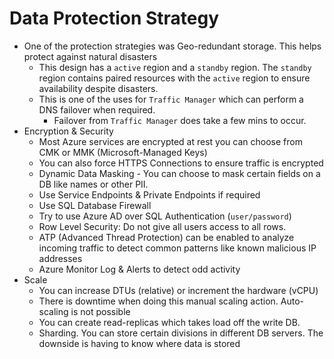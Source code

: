 # Data Protection Strategy

-   One of the protection strategies was Geo-redundant storage. This helps protect against natural disasters
    -   This design has a `active` region and a `standby` region. The `standby` region contains paired resources with the `active` region to ensure availability despite disasters.
    -   This is one of the uses for `Traffic Manager` which can perform a DNS failover when required.
        -   Failover from `Traffic Manager` does take a few mins to occur.
-   Encryption & Security
    -   Most Azure services are encrypted at rest you can choose from CMK or MMK (Microsoft-Managed Keys)
    -   You can also force HTTPS Connections to ensure traffic is encrypted
    -   Dynamic Data Masking - You can choose to mask certain fields on a DB like names or other PII.
    -   Use Service Endpoints & Private Endpoints if required
    -   Use SQL Database Firewall
    -   Try to use Azure AD over SQL Authentication (`user/password`)
    -   Row Level Security: Do not give all users access to all rows.
    -   ATP (Advanced Thread Protection) can be enabled to analyze incoming traffic to detect common patterns like known malicious IP addresses
    -   Azure Monitor Log & Alerts to detect odd activity
-   Scale
    -   You can increase DTUs (relative) or increment the hardware (vCPU)
    -   There is downtime when doing this manual scaling action. Auto-scaling is not possible
    -   You can create read-replicas which takes load off the write DB.
    -   Sharding. You can store certain divisions in different DB servers. The downside is having to know where data is stored
